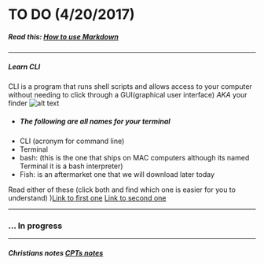 # TO DO (4/20/2017)

##### Read this: [How to use Markdown](https://github.com/adam-p/markdown-here/wiki/Markdown-Cheatsheet)
---

##### Learn CLI
 CLI is a program that runs shell scripts and allows access to your computer without needing to click through a GUI(graphical user interface) _AKA_ your finder
 ![alt text](http://i.imgur.com/79jW7Yk.png)
 - ##### The following are all names for your terminal
  - CLI (acronym for command line)
  - Terminal
  - bash: (this is the one that ships on MAC computers although its named Terminal it is a bash interpreter)
  - Fish: is an aftermarket one that we will download later today

Read either of these (click both and find which one is easier for you to understand) )[Link to first one](https://gist.github.com/poopsplat/7195274) [Link to second one ](https://github.com/0nn0/terminal-mac-cheatsheet)
___
### ... In progress
___

##### Christians notes [CPTs notes](https://github.com/cptcptcptcptcptcptcptcptcptcptcptcptcpt/notes)
